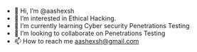- 👋 Hi, I’m @aashexsh
- 👀 I’m interested in Ethical Hacking.
- 🌱 I’m currently learning Cyber security Penetrations Testing 
- 💞️ I’m looking to collaborate on Penetrations Testing 
- 📫 How to reach me aashexsh@gmail.com

<!---
aashexsh/aashexsh is a ✨ special ✨ repository because its `README.md` (this file) appears on your GitHub profile.
You can click the Preview link to take a look at your changes.
--->
